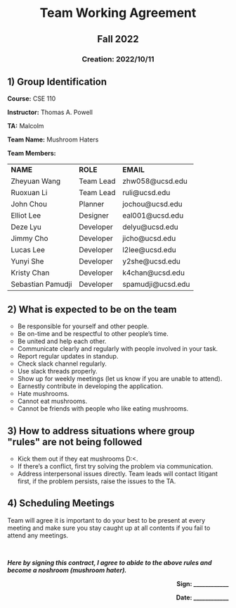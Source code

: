 <h1 align=center>Team Working Agreement</h1>
<h2 align=center> Fall 2022</h2>
<h3 align=center> Creation: 2022/10/11</h3>
<h2>1) Group Identification</h2>
<p><b>Course:</b> CSE 110</p>
<p><b>Instructor:</b> Thomas A. Powell</p>
<p><b>TA:</b> Malcolm</p>
<p><b>Team Name:</b> Mushroom Haters</p>
<p><b>Team Members:</b></P>
<table>
  <tr>
    <td><b>NAME          </b> </td>
    <td><b>ROLE          </b> </td>
    <td><b>EMAIL          </b> </td>
    </tr>
   <tr>
    <td>Zheyuan Wang</td>
    <td>Team Lead</td>
    <td>zhw058@ucsd.edu</td>
  </tr>
  <tr>
    <td>Ruoxuan Li</td>
    <td>Team Lead</td>
    <td>ruli@ucsd.edu</td>
  </tr>
  <tr>
    <td>John Chou</td>
    <td>Planner</td>
    <td>jochou@ucsd.edu</td>
  </tr>
  <tr>
    <td>Elliot Lee</td>
    <td>Designer</td>
    <td>eal001@ucsd.edu</td>
  </tr>
  <tr>
    <td>Deze Lyu</td>
    <td>Developer</td>
    <td>delyu@ucsd.edu</td>
  </tr>
  <tr>
    <td>Jimmy Cho</td>
    <td>Developer</td>
    <td>jicho@ucsd.edu</td>
  </tr>
  <tr>
    <td>Lucas Lee</td>
    <td>Developer</td>
    <td>l2lee@ucsd.edu</td>
  </tr>
   <tr>
    <td>Yunyi She</td>
    <td>Developer</td>
    <td>y2she@ucsd.edu</td>
  </tr>
   <tr>
    <td>Kristy Chan</td>
    <td>Developer</td>
    <td>k4chan@ucsd.edu</td>
  </tr>
    <tr>
    <td>Sebastian Pamudji</td>
    <td>Developer</td>
    <td>spamudji@ucsd.edu</td>
  </tr>
  
 
  </table>
      
<h2>2) What is expected to be on the team</h2>
    <ul style="list-style-type:circle">
      <li>Be responsible for yourself and other people.</li>
      <li>Be on-time and be respectful to other people’s time.</li>
      <li>Be united and help each other.</li>
      <li>Communicate clearly and regularly with people involved in your task.</li>
      <li>Report regular updates in standup.</li>
      <li>Check slack channel regularly.</li>
      <li>Use slack threads properly.</li>
      <li>Show up for weekly meetings (let us know if you are unable to attend).</li>
      <li>Earnestly contribute in developing the application.</li>
      <li>Hate mushrooms.</li>
      <li>Cannot eat mushrooms.</li>
      <li>Cannot be friends with people who like eating mushrooms.</li>
      </ul>
<h2>3) How to address situations where group "rules" are not being followed</h2>
    <ul style="list-style-type:circle">
  <li>Kick them out if they eat mushrooms D:<.</li>
  <li>If there’s a conflict, first try solving the problem via communication.</li>
  <li>Address interpersonal issues directly. Team leads will contact litigant first, if the problem persists, raise the issues to the TA.</li>
  </ul>
<h2>4) Scheduling Meetings</h2>
<p>Team will agree it is important to do your best to be present at every meeting and make sure you stay caught up at all contents if you fail to attend any meetings.</p>
  <br>
  <p><strong><em>Here by signing this contract, I agree to abide to the above rules and become a noshroom (mushroom hater).</em></strong></p>
  
  <p align=right><b>Sign: ____________               </b></p>
  <p align=right><b>Date: ____________              </b></p>




